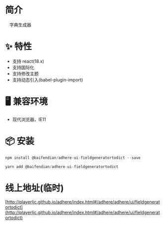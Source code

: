 # 简介
&ensp;&ensp;字典生成器

# ✨ 特性
- 支持 react(18.x)
- 支持国际化
- 支持修改主题
- 支持动态引入(babel-plugin-import)

# 🖥 兼容环境
- 现代浏览器，IE11

# 📦 安装
```javascript
npm install @baifendian/adhere-ui-fieldgeneratortodict --save
``` 

```javascript
yarn add @baifendian/adhere-ui-fieldgeneratortodict
```

# 线上地址(临时)
[http://playerljc.github.io/adhere/index.html#/adhere/adhere/ui/fieldgeneratortodict](http://playerljc.github.io/adhere/index.html#/adhere/adhere/ui/fieldgeneratortodict)
